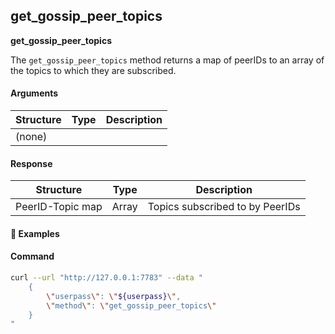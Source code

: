 
## get\_gossip\_peer\_topics

**get_gossip_peer_topics**

The `get_gossip_peer_topics` method returns a map of peerIDs to an array of the topics to which they are subscribed.

#### Arguments

| Structure | Type | Description |
| --------- | ---- | ----------- |
| (none)    |      |             |

#### Response

| Structure                           | Type | Description |
| ----------------------------------- | ---- | ----------- |
| PeerID-Topic map | Array     | Topics subscribed to by PeerIDs  |


#### :pushpin: Examples


#### Command

```bash
curl --url "http://127.0.0.1:7783" --data "
	{
        \"userpass\": \"${userpass}\",
        \"method\": \"get_gossip_peer_topics\"
    }
"
```

<div style="margin-top: 0.5rem;">

<collapse-text hidden title="Response">

#### Response (success)

```json
{
  "result":{
  	"12D3KooWJDoV9vJdy6PnzwVETZ3fWGMhV41VhSbocR1h2geFqq9Y":[],
  	"12D3KooWM8BrDBXc1TVw2vswoqYcQVn7fFvpAvcCfaV2Uqg2L9jU":[],
  	"12D3KooWPR2RoPi19vQtLugjCdvVmCcGLP2iXAzbDfP3tp81ZL4d":[],
  	"12D3KooWDbBdifGp3viDR4dCECEFKepjhwhd2YwAqgNVdXpEeewu":[]
  }
}
```

</collapse-text>

</div>

